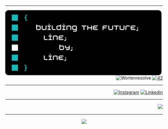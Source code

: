<div align="right">

---
<img align="left" src="./assests/adaog0n.png" width="500"/>

![Wortenresolve](https://img.shields.io/badge/WortenResolve-darkblue) 
<a href='https://profile.intra.42.fr/users/adamarqu' target="_blank"><img alt='42' src='https://img.shields.io/badge/Porto-100000?style=flat-square&logo=42&logoColor=white&labelColor=000000&color=000000'/></a> 

---
[![Instagram](https://skillicons.dev/icons?i=instagram&theme=light)](https://instagram.com/adao__goncalves)
[![Linkedin](https://skillicons.dev/icons?i=linkedin&theme=light)](https://www.linkedin.com/in/ad%C3%A3o-gon%C3%A7alves-639b05331?utm_source=share&utm_campaign=share_via&utm_content=profile&utm_medium=android_app&original_referer=)

---
<p align="right">
  <a href="#" style="pointer-events: none;">
    <img src="https://skillicons.dev/icons?i=c,powershell,vim,neovim,ubuntu,windows,git,github" />
  </a>
</p> 
<!--
![ShellScript](https://ziadoua.github.io/m3-Markdown-Badges/badges/Shell/shell3.svg)
![C](https://ziadoua.github.io/m3-Markdown-Badges/badges/C/c1.svg)
<br/>
![vim](https://ziadoua.github.io/m3-Markdown-Badges/badges/Vim/vim3.svg)
![nvim](https://ziadoua.github.io/m3-Markdown-Badges/badges/Neovim/neovim3.svg)
![vsc](https://ziadoua.github.io/m3-Markdown-Badges/badges/VisualStudio/visualstudio3.svg)
-->

---
<!-- 
![](https://github-readme-stats.vercel.app/api?username=AdaoG0n&theme=city_lights&hide_border=true&include_all_commits=true&count_private=true)
![](https://github-readme-streak-stats.herokuapp.com/?user=AdaoG0n&theme=city_lights&hide_border=true)<br/>
![](https://github-readme-stats.vercel.app/api/top-langs/?username=AdaoG0n&theme=city_lights&hide_border=true&include_all_commits=true&count_private=true&layout=compact)<br/>
-->
<div align="center">
  
 ![](https://visitcount.itsvg.in/api?id=AdaoG0n&label=Profile%20Views&color=12&icon=3&pretty=true)
</div>
</div>
